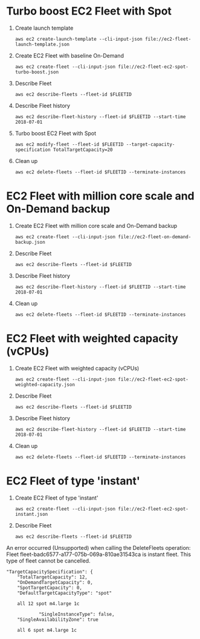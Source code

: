 # Turbo boost EC2 Fleet with Spot

1. Create launch template

	`aws ec2 create-launch-template --cli-input-json file://ec2-fleet-launch-template.json`

1. Create EC2 Fleet with baseline On-Demand

	`aws ec2 create-fleet --cli-input-json file://ec2-fleet-ec2-spot-turbo-boost.json`

1. Describe Fleet

	`aws ec2 describe-fleets --fleet-id $FLEETID`

1. Describe Fleet history

	`aws ec2 describe-fleet-history --fleet-id $FLEETID --start-time 2018-07-01`

1. Turbo boost EC2 Fleet with Spot

	`aws ec2 modify-fleet --fleet-id $FLEETID --target-capacity-specification TotalTargetCapacity=20`

1. Clean up

	`aws ec2 delete-fleets --fleet-id $FLEETID --terminate-instances`

# EC2 Fleet with million core scale and On-Demand backup

1. Create EC2 Fleet with million core scale and On-Demand backup

	`aws ec2 create-fleet --cli-input-json file://ec2-fleet-on-demand-backup.json`

1. Describe Fleet

	`aws ec2 describe-fleets --fleet-id $FLEETID`

1. Describe Fleet history

	`aws ec2 describe-fleet-history --fleet-id $FLEETID --start-time 2018-07-01`

1. Clean up

	`aws ec2 delete-fleets --fleet-id $FLEETID --terminate-instances`

# EC2 Fleet with weighted capacity (vCPUs)

1. Create EC2 Fleet with weighted capacity (vCPUs)

	`aws ec2 create-fleet --cli-input-json file://ec2-fleet-ec2-spot-weighted-capacity.json`

1. Describe Fleet

	`aws ec2 describe-fleets --fleet-id $FLEETID`

1. Describe Fleet history

	`aws ec2 describe-fleet-history --fleet-id $FLEETID --start-time 2018-07-01`

1. Clean up

	`aws ec2 delete-fleets --fleet-id $FLEETID --terminate-instances`

# EC2 Fleet of type 'instant'

1. Create EC2 Fleet of type 'instant'

	`aws ec2 create-fleet --cli-input-json file://ec2-fleet-ec2-spot-instant.json`

1. Describe Fleet

	`aws ec2 describe-fleets --fleet-id $FLEETID`

An error occurred (Unsupported) when calling the DeleteFleets operation: Fleet fleet-badc6577-a177-075b-069a-810ae31543ca is instant fleet. This type of fleet cannot be cancelled.

    "TargetCapacitySpecification": {
        "TotalTargetCapacity": 12, 
        "OnDemandTargetCapacity": 0, 
        "SpotTargetCapacity": 0, 
        "DefaultTargetCapacityType": "spot"
        
        all 12 spot m4.large 1c
        
                "SingleInstanceType": false, 
        "SingleAvailabilityZone": true
        
        all 6 spot m4.large 1c
